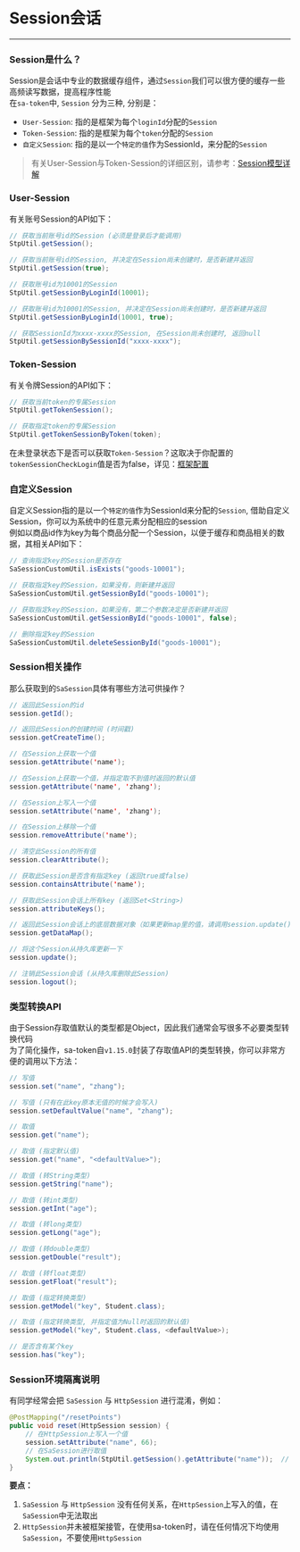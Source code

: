 # Session会话
--- 

### Session是什么？

Session是会话中专业的数据缓存组件，通过`Session`我们可以很方便的缓存一些高频读写数据，提高程序性能<br>
在`sa-token`中, `Session` 分为三种, 分别是：
- `User-Session`: 指的是框架为每个`loginId`分配的`Session` 
- `Token-Session`: 指的是框架为每个`token`分配的`Session` 
- `自定义Session`: 指的是以一个`特定的值`作为SessionId，来分配的`Session` 

> 有关User-Session与Token-Session的详细区别，请参考：[Session模型详解](/fun/session-model)


### User-Session
有关账号Session的API如下：
``` java
// 获取当前账号id的Session (必须是登录后才能调用)
StpUtil.getSession();

// 获取当前账号id的Session, 并决定在Session尚未创建时，是否新建并返回
StpUtil.getSession(true);

// 获取账号id为10001的Session
StpUtil.getSessionByLoginId(10001);

// 获取账号id为10001的Session, 并决定在Session尚未创建时，是否新建并返回
StpUtil.getSessionByLoginId(10001, true);

// 获取SessionId为xxxx-xxxx的Session, 在Session尚未创建时, 返回null 
StpUtil.getSessionBySessionId("xxxx-xxxx");
```


### Token-Session
有关令牌Session的API如下：
``` java
// 获取当前token的专属Session 
StpUtil.getTokenSession();

// 获取指定token的专属Session 
StpUtil.getTokenSessionByToken(token);
```
在未登录状态下是否可以获取`Token-Session`？这取决于你配置的`tokenSessionCheckLogin`值是否为false，详见：[框架配置](/use/config?id=所有可配置项)


### 自定义Session
自定义Session指的是以一个`特定的值`作为SessionId来分配的`Session`, 借助自定义Session，你可以为系统中的任意元素分配相应的session<br>
例如以商品id作为key为每个商品分配一个Session，以便于缓存和商品相关的数据，其相关API如下：
``` java
// 查询指定key的Session是否存在
SaSessionCustomUtil.isExists("goods-10001");

// 获取指定key的Session，如果没有，则新建并返回
SaSessionCustomUtil.getSessionById("goods-10001");

// 获取指定key的Session，如果没有，第二个参数决定是否新建并返回  
SaSessionCustomUtil.getSessionById("goods-10001", false);   

// 删除指定key的Session
SaSessionCustomUtil.deleteSessionById("goods-10001");
```


### Session相关操作
那么获取到的`SaSession`具体有哪些方法可供操作？
``` java
// 返回此Session的id 
session.getId();                          

// 返回此Session的创建时间 (时间戳) 
session.getCreateTime();                  

// 在Session上获取一个值 
session.getAttribute('name');             

// 在Session上获取一个值，并指定取不到值时返回的默认值
session.getAttribute('name', 'zhang');    

// 在Session上写入一个值 
session.setAttribute('name', 'zhang');    

// 在Session上移除一个值 
session.removeAttribute('name');          

// 清空此Session的所有值 
session.clearAttribute();                 

// 获取此Session是否含有指定key (返回true或false)
session.containsAttribute('name');        

// 获取此Session会话上所有key (返回Set<String>)
session.attributeKeys();                  

// 返回此Session会话上的底层数据对象（如果更新map里的值，请调用session.update()方法避免产生脏数据）
session.getDataMap();                     

// 将这个Session从持久库更新一下
session.update();                         

// 注销此Session会话 (从持久库删除此Session)
session.logout();                         
```


### 类型转换API
由于Session存取值默认的类型都是Object，因此我们通常会写很多不必要类型转换代码 <br>
为了简化操作，sa-token自`v1.15.0`封装了存取值API的类型转换，你可以非常方便的调用以下方法：
``` java
// 写值 
session.set("name", "zhang"); 

// 写值 (只有在此key原本无值的时候才会写入)
session.setDefaultValue("name", "zhang");

// 取值
session.get("name");

// 取值 (指定默认值)
session.get("name", "<defaultValue>"); 

// 取值 (转String类型)
session.getString("name"); 

// 取值 (转int类型)
session.getInt("age"); 

// 取值 (转long类型)
session.getLong("age"); 

// 取值 (转double类型)
session.getDouble("result"); 

// 取值 (转float类型)
session.getFloat("result"); 

// 取值 (指定转换类型)
session.getModel("key", Student.class); 

// 取值 (指定转换类型, 并指定值为Null时返回的默认值)
session.getModel("key", Student.class, <defaultValue>); 

// 是否含有某个key
session.has("key"); 
```


### Session环境隔离说明
有同学经常会把 `SaSession` 与 `HttpSession` 进行混淆，例如：
``` java
@PostMapping("/resetPoints")
public void reset(HttpSession session) {
	// 在HttpSession上写入一个值 
    session.setAttribute("name", 66);
	// 在SaSession进行取值
    System.out.println(StpUtil.getSession().getAttribute("name"));	// 输出null
}
```
**要点：**
1. `SaSession` 与 `HttpSession` 没有任何关系，在`HttpSession`上写入的值，在`SaSession`中无法取出
2. `HttpSession`并未被框架接管，在使用sa-token时，请在任何情况下均使用`SaSession`，不要使用`HttpSession` 


